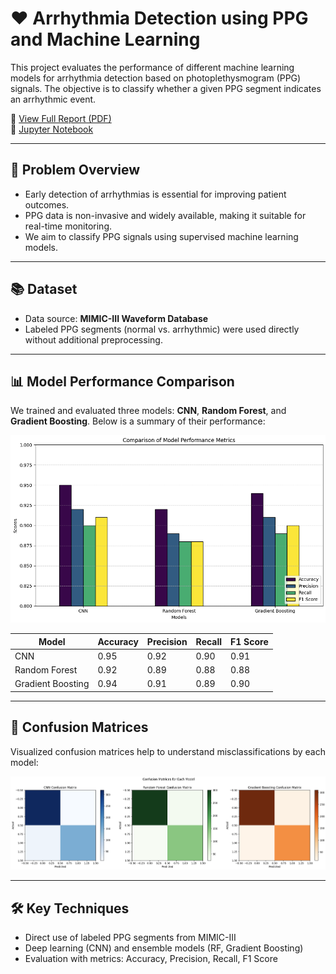 # ❤️ Arrhythmia Detection using PPG and Machine Learning

This project evaluates the performance of different machine learning models for arrhythmia detection based on photoplethysmogram (PPG) signals. The objective is to classify whether a given PPG segment indicates an arrhythmic event.

📄 [View Full Report (PDF)](project-report.pdf)  
📓 [Jupyter Notebook](final%20project.ipynb)

---

## 🧠 Problem Overview

- Early detection of arrhythmias is essential for improving patient outcomes.
- PPG data is non-invasive and widely available, making it suitable for real-time monitoring.
- We aim to classify PPG signals using supervised machine learning models.

---

## 📚 Dataset

- Data source: **MIMIC-III Waveform Database**
- Labeled PPG segments (normal vs. arrhythmic) were used directly without additional preprocessing.

---

## 📊 Model Performance Comparison

We trained and evaluated three models: **CNN**, **Random Forest**, and **Gradient Boosting**. Below is a summary of their performance:

![Comparison of Performance](images/comparison-of-model-performance.png)

| Model            | Accuracy | Precision | Recall | F1 Score |
|------------------|----------|-----------|--------|----------|
| CNN              | 0.95     | 0.92      | 0.90   | 0.91     |
| Random Forest    | 0.92     | 0.89      | 0.88   | 0.88     |
| Gradient Boosting| 0.94     | 0.91      | 0.89   | 0.90     |

---

## 🧾 Confusion Matrices

Visualized confusion matrices help to understand misclassifications by each model:

![Confusion Matrices](images/confusion-matrices.png)

---

## 🛠 Key Techniques

- Direct use of labeled PPG segments from MIMIC-III
- Deep learning (CNN) and ensemble models (RF, Gradient Boosting)
- Evaluation with metrics: Accuracy, Precision, Recall, F1 Score
